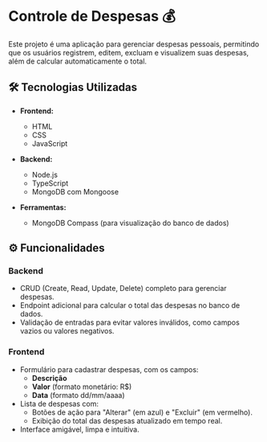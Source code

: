 # Controle de Despesas 💰

Este projeto é uma aplicação para gerenciar despesas pessoais, permitindo que os usuários registrem, editem, excluam e visualizem suas despesas, além de calcular automaticamente o total.

## 🛠️ Tecnologias Utilizadas

- **Frontend:**
  - HTML
  - CSS
  - JavaScript

- **Backend:**
  - Node.js
  - TypeScript
  - MongoDB com Mongoose

- **Ferramentas:**
  - MongoDB Compass (para visualização do banco de dados)

## ⚙️ Funcionalidades

### Backend
- CRUD (Create, Read, Update, Delete) completo para gerenciar despesas.
- Endpoint adicional para calcular o total das despesas no banco de dados.
- Validação de entradas para evitar valores inválidos, como campos vazios ou valores negativos.

### Frontend
- Formulário para cadastrar despesas, com os campos:
  - **Descrição**
  - **Valor** (formato monetário: R$)
  - **Data** (formato dd/mm/aaaa)
- Lista de despesas com:
  - Botões de ação para "Alterar" (em azul) e "Excluir" (em vermelho).
  - Exibição do total das despesas atualizado em tempo real.
- Interface amigável, limpa e intuitiva.
